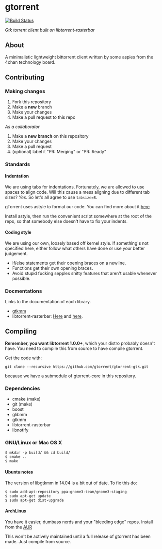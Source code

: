 # gtorrent
[![Build Status](https://travis-ci.org/gtorrent/gtorrent-gtk.svg?branch=master)](https://travis-ci.org/gtorrent/gtorrent-gtk)

*Gtk torrent client built on libtorrent-rasterbar*

## About
A minimalistic lightweight bittorrent client written by some aspies from the 4chan technology board.

## Contributing
### Making changes
1. Fork this repository
2. Make a **new** branch
3. Make your changes
4. Make a pull request to this repo

*As a collaborator*

1. Make a **new branch** on this repository
2. Make your changes
3. Make a pull request
4. (optional) label it "PR: Merging" or "PR: Ready"

### Standards
#### Indentation
We are using tabs for indentations. Fortunately, we are allowed to use
spaces to align code. Will this cause a mess aligning due to different tab
sizes? *Yes.* So let's all agree to use `tabsize=8`.

gTorrent uses astyle to format our code. You can find more about it
[here](http://astyle.sourceforge.net/)

Install astyle, then run the convenient script somewhere at the root of the
repo, so that somebody else doesn't have to fix your indents.

#### Coding style
We are using our own, loosely based off kernel style. If something's not
specified here, either follow what others have done or use your better
judgement.

- If/else statements get their opening braces on a newline.
- Functions get their own opening braces.
- Avoid stupid fucking sepples shitty features that aren't usable whenever
  possible.

### Docmentations
Links to the documentation of each library.
- [gtkmm](https://developer.gnome.org/gtkmm/3.12/)
- libtorrent-rasterbar: [Here](http://libtorrent.org/reference.html) and [here](http://libtorrent.org/manual.html).

## Compiling
**Remember, you want libtorrent 1.0.0+**, which your distro probably doesn't
have. You need to compile this from source to have compile gtorrent.

Get the code with:
```
git clone --recursive https://github.com/gtorrent/gtorrent-gtk.git
```
because we have a submodule of gtorrent-core in this repository.

### Dependencies
- cmake (make)
- git (make)
- boost
- glibmm
- gtkmm
- libtorrent-rasterbar
- libnotify

### GNU/Linux or Mac OS X
```
$ mkdir -p build/ && cd build/
$ cmake ..
$ make
```

#### Ubuntu notes
The version of libgtkmm in 14.04 is a bit out of date. To fix this do:

```
$ sudo add-apt-repository ppa:gnome3-team/gnome3-staging
$ sudo apt-get update
$ sudo apt-get dist-upgrade
```

#### ArchLinux
You have it easier, dumbass nerds and your "bleeding edge" repos.
Install from the [AUR](https://aur.archlinux.org/packages/gtorrent/)

This won't be actively maintained until a full release of gtorrent has
been made. Just compile from source.
